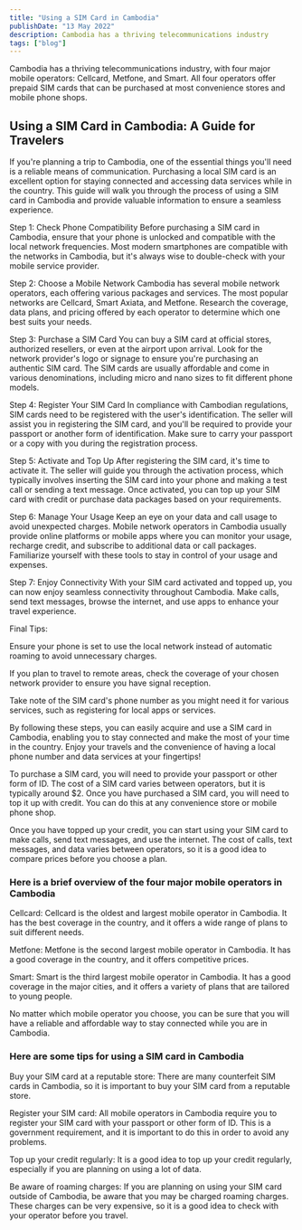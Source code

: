 ```yaml
---
title: "Using a SIM Card in Cambodia"
publishDate: "13 May 2022"
description: Cambodia has a thriving telecommunications industry
tags: ["blog"]
---
```


Cambodia has a thriving telecommunications industry, with four major mobile operators: Cellcard, Metfone, and Smart. All four operators offer prepaid SIM cards that can be purchased at most convenience stores and mobile phone shops.

## Using a SIM Card in Cambodia: A Guide for Travelers

If you're planning a trip to Cambodia, one of the essential things you'll need is a reliable means of communication. Purchasing a local SIM card is an excellent option for staying connected and accessing data services while in the country. This guide will walk you through the process of using a SIM card in Cambodia and provide valuable information to ensure a seamless experience.

Step 1: Check Phone Compatibility Before purchasing a SIM card in Cambodia, ensure that your phone is unlocked and compatible with the local network frequencies. Most modern smartphones are compatible with the networks in Cambodia, but it's always wise to double-check with your mobile service provider.

Step 2: Choose a Mobile Network Cambodia has several mobile network operators, each offering various packages and services. The most popular networks are Cellcard, Smart Axiata, and Metfone. Research the coverage, data plans, and pricing offered by each operator to determine which one best suits your needs.

Step 3: Purchase a SIM Card You can buy a SIM card at official stores, authorized resellers, or even at the airport upon arrival. Look for the network provider's logo or signage to ensure you're purchasing an authentic SIM card. The SIM cards are usually affordable and come in various denominations, including micro and nano sizes to fit different phone models.

Step 4: Register Your SIM Card In compliance with Cambodian regulations, SIM cards need to be registered with the user's identification. The seller will assist you in registering the SIM card, and you'll be required to provide your passport or another form of identification. Make sure to carry your passport or a copy with you during the registration process.

Step 5: Activate and Top Up After registering the SIM card, it's time to activate it. The seller will guide you through the activation process, which typically involves inserting the SIM card into your phone and making a test call or sending a text message. Once activated, you can top up your SIM card with credit or purchase data packages based on your requirements.

Step 6: Manage Your Usage Keep an eye on your data and call usage to avoid unexpected charges. Mobile network operators in Cambodia usually provide online platforms or mobile apps where you can monitor your usage, recharge credit, and subscribe to additional data or call packages. Familiarize yourself with these tools to stay in control of your usage and expenses.

Step 7: Enjoy Connectivity With your SIM card activated and topped up, you can now enjoy seamless connectivity throughout Cambodia. Make calls, send text messages, browse the internet, and use apps to enhance your travel experience.

Final Tips:

Ensure your phone is set to use the local network instead of automatic roaming to avoid unnecessary charges.

If you plan to travel to remote areas, check the coverage of your chosen network provider to ensure you have signal reception.

Take note of the SIM card's phone number as you might need it for various services, such as registering for local apps or services.

By following these steps, you can easily acquire and use a SIM card in Cambodia, enabling you to stay connected and make the most of your time in the country. Enjoy your travels and the convenience of having a local phone number and data services at your fingertips!

To purchase a SIM card, you will need to provide your passport or other form of ID. The cost of a SIM card varies between operators, but it is typically around $2. Once you have purchased a SIM card, you will need to top it up with credit. You can do this at any convenience store or mobile phone shop.

Once you have topped up your credit, you can start using your SIM card to make calls, send text messages, and use the internet. The cost of calls, text messages, and data varies between operators, so it is a good idea to compare prices before you choose a plan.

### Here is a brief overview of the four major mobile operators in Cambodia

Cellcard: Cellcard is the oldest and largest mobile operator in Cambodia. It has the best coverage in the country, and it offers a wide range of plans to suit different needs.

Metfone: Metfone is the second largest mobile operator in Cambodia. It has a good coverage in the country, and it offers competitive prices.

Smart: Smart is the third largest mobile operator in Cambodia. It has a good coverage in the major cities, and it offers a variety of plans that are tailored to young people.

No matter which mobile operator you choose, you can be sure that you will have a reliable and affordable way to stay connected while you are in Cambodia.

### Here are some tips for using a SIM card in Cambodia

Buy your SIM card at a reputable store: There are many counterfeit SIM cards in Cambodia, so it is important to buy your SIM card from a reputable store.

Register your SIM card: All mobile operators in Cambodia require you to register your SIM card with your passport or other form of ID. This is a government requirement, and it is important to do this in order to avoid any problems.

Top up your credit regularly: It is a good idea to top up your credit regularly, especially if you are planning on using a lot of data.

Be aware of roaming charges: If you are planning on using your SIM card outside of Cambodia, be aware that you may be charged roaming charges. These charges can be very expensive, so it is a good idea to check with your operator before you travel.
